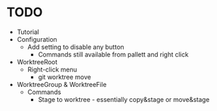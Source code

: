 # TODO

* Tutorial
* Configuration
	* Add setting to disable any button
		* Commands still available from pallett and right click
* WorktreeRoot
	* Right-click menu
		* git worktree move <worktree> <new-path>
* WorktreeGroup & WorktreeFile
	* Commands
		* Stage to worktree - essentially copy&stage or move&stage
